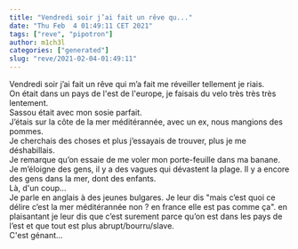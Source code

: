 ```yaml
---
title: "Vendredi soir j’ai fait un rêve qu..."
date: "Thu Feb  4 01:49:11 CET 2021"
tags: ["reve", "pipotron"]
author: m1ch3l
categories: ["generated"]
slug: "reve/2021-02-04-01:49:11"
---
```


Vendredi soir j’ai fait un rêve qui m’a fait me réveiller tellement je riais.<br>
On était dans un pays de l'est de l'europe, je faisais du velo très très très lentement.<br>
Sassou était avec mon sosie parfait.<br>
J’étais sur la côte de la mer méditérannée, avec un ex, nous mangions des pommes.<br>
Je cherchais des choses et plus j’essayais de trouver, plus je me déshabillais.<br>
Je remarque qu’on essaie de me voler mon porte-feuille dans ma banane. Je m’éloigne des gens, il y a des vagues qui dévastent la plage. Il y a encore des gens dans la mer, dont des enfants.<br>
Là, d'un coup...<br>
Je parle en anglais à des jeunes bulgares. Je leur dis "mais c’est quoi ce délire c’est la mer méditérannée non ? en france elle est pas comme ça". en plaisantant je leur dis que c’est surement parce qu’on est dans les pays de l’est et que tout est plus abrupt/bourru/slave.<br>
C'est génant...<br>

